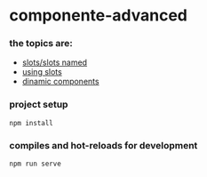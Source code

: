 # componente-advanced

### the topics are:

* [slots/slots named](https://github.com/robsonoduarte/learn-vue/blob/9698f6d9cae919c56aa8bbf1395e376fcc814bd7/vuejs-2-curse/component-advanced/src/components/Citacao.vue#L3-L5)
* [using slots](https://github.com/robsonoduarte/learn-vue/blob/9698f6d9cae919c56aa8bbf1395e376fcc814bd7/vuejs-2-curse/component-advanced/src/components/Citacoes.vue#L8-L10)
* [dinamic components](https://github.com/robsonoduarte/learn-vue/blob/9698f6d9cae919c56aa8bbf1395e376fcc814bd7/vuejs-2-curse/component-advanced/src/components/Citacoes.vue#L8-L10)


### project setup
```
npm install
```

### compiles and hot-reloads for development
```
npm run serve
```

